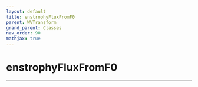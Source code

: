 ```yaml
---
layout: default
title: enstrophyFluxFromF0
parent: WVTransform
grand_parent: Classes
nav_order: 90
mathjax: true
---
```


#  enstrophyFluxFromF0




---

